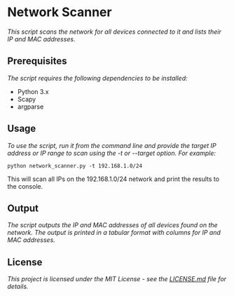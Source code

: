 # Network Scanner

*This script scans the network for all devices connected to it and lists their IP and MAC addresses.*

## Prerequisites
*The script requires the following dependencies to be installed:*

- Python 3.x
- Scapy
- argparse

## Usage

*To use the script, run it from the command line and provide the target IP address or IP range to scan using the -t or --target option. For example:*
```
python network_scanner.py -t 192.168.1.0/24
```
This will scan all IPs on the 192.168.1.0/24 network and print the results to the console.

## Output
*The script outputs the IP and MAC addresses of all devices found on the network. The output is printed in a tabular format with columns for IP and MAC addresses.*

## License

*This project is licensed under the MIT License - see the [LICENSE.md](../LICENSE) file for details.*